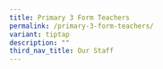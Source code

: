 ```yaml
---
title: Primary 3 Form Teachers
permalink: /primary-3-form-teachers/
variant: tiptap
description: ""
third_nav_title: Our Staff
---
```

<p></p>